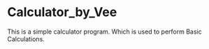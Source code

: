 # Calculator_by_Vee
This is a simple calculator program. Which is used to perform Basic Calculations.
